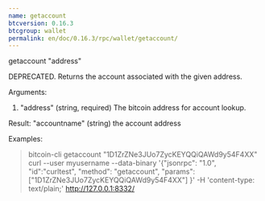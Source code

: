 ```yaml
---
name: getaccount
btcversion: 0.16.3
btcgroup: wallet
permalink: en/doc/0.16.3/rpc/wallet/getaccount/
---
```


getaccount "address"

DEPRECATED. Returns the account associated with the given address.

Arguments:
1. "address"         (string, required) The bitcoin address for account lookup.

Result:
"accountname"        (string) the account address

Examples:
> bitcoin-cli getaccount "1D1ZrZNe3JUo7ZycKEYQQiQAWd9y54F4XX"
> curl --user myusername --data-binary '{"jsonrpc": "1.0", "id":"curltest", "method": "getaccount", "params": ["1D1ZrZNe3JUo7ZycKEYQQiQAWd9y54F4XX"] }' -H 'content-type: text/plain;' http://127.0.0.1:8332/


